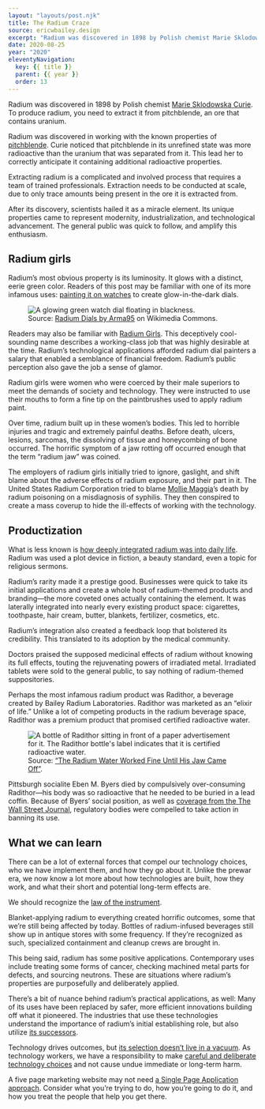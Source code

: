 ```yaml
---
layout: "layouts/post.njk"
title: The Radium Craze
source: ericwbailey.design
excerpt: "Radium was discovered in 1898 by Polish chemist Marie Sklodowska Curie. To produce radium, you need to extract it from pitchblende, an ore that contains uranium"
date: 2020-08-25
year: "2020"
eleventyNavigation:
  key: {{ title }}
  parent: {{ year }}
  order: 13
---
```


Radium was discovered in 1898 by Polish chemist [Marie Sklodowska Curie](https://en.m.wikipedia.org/wiki/Marie_Curie). To produce radium, you need to extract it from pitchblende, an ore that contains uranium.

Radium was discovered in working with the known properties of [pitchblende](https://en.m.wikipedia.org/wiki/Uraninite). Curie noticed that pitchblende in its unrefined state was more radioactive than the uranium that was separated from it. This lead her to correctly anticipate it containing additional radioactive properties.

Extracting radium is a complicated and involved process that requires a team of trained professionals. Extraction needs to be conducted at scale, due to only trace amounts being present in the ore it is extracted from.

After its discovery, scientists hailed it as a miracle element. Its unique properties came to represent modernity, industrialization, and technological advancement. The general public was quick to follow, and amplify this enthusiasm.

## Radium girls

Radium’s most obvious property is its luminosity. It glows with a distinct, eerie green color. Readers of this post may be familiar with one of its more infamous uses: [painting it on watches](https://en.m.wikipedia.org/wiki/Radium_dials) to create glow-in-the-dark dials.

<figure
  role="figure"
  aria-label="Source: Radium Dials by Arma95 on Wikimedia Commons">
  <img
    alt="A glowing green watch dial floating in blackness."
    src="{{ '/img/posts/the-radium-craze/radium-dial.jpg' | url }}" />
  <figcaption>
    <span class="typography-small-caps">Source:</span> <a href="https://commons.wikimedia.org/wiki/File:Radium_Dial.jpg">Radium Dials by Arma95</a> on Wikimedia Commons.
  </figcaption>
</figure>

Readers may also be familiar with [Radium Girls](https://www.buzzfeed.com/authorkatemoore/the-light-that-does-not-lie). This deceptively cool-sounding name describes a working-class job that was highly desirable at the time. Radium’s technological applications afforded radium dial painters a salary that enabled a semblance of financial freedom. Radium’s public perception also gave the job a sense of glamor.

Radium girls were women who were coerced by their male superiors to meet the demands of society and technology. They were instructed to use their mouths to form a fine tip on the paintbrushes used to apply radium paint.

Over time, radium built up in these women’s bodies. This led to horrible injuries and tragic and extremely painful deaths. Before death, ulcers, lesions, sarcomas, the dissolving of tissue and honeycombing of bone occurred. The horrific symptom of a jaw rotting off occurred enough that the term “radium jaw” was coined.

The employers of radium girls initially tried to ignore, gaslight, and shift blame about the adverse effects of radium exposure, and their part in it. The United States Radium Corporation tried to blame [Mollie Maggia](https://www.buzzfeed.com/authorkatemoore/the-light-that-does-not-lie)’s death by radium poisoning on a misdiagnosis of syphilis. They then conspired to create a mass coverup to hide the ill-effects of working with the technology.

## Productization

What is less known is [how deeply integrated radium was into daily life](https://thehistoryvault.co.uk/the-radium-craze-americas-lethal-love-affair-by-matthew-moss/). Radium was used a plot device in fiction, a beauty standard, even a topic for religious sermons.

Radium’s rarity made it a prestige good. Businesses were quick to take its initial applications and create a whole host of radium-themed products and branding—the more coveted ones actually containing the element. It was laterally integrated into nearly every existing product space: cigarettes, toothpaste, hair cream, butter, blankets, fertilizer, cosmetics, etc.

Radium’s integration also created a feedback loop that bolstered its credibility. This translated to its adoption by the medical community.

Doctors praised the supposed medicinal effects of radium without knowing its full effects, touting the rejuvenating powers of irradiated metal. Irradiated tablets were sold to the general public, to say nothing of radium-themed suppositories.

Perhaps the most infamous radium product was Radithor, a beverage created by Bailey Radium Laboratories. Radithor was marketed as an “elixir of life.” Unlike a lot of competing products in the radium beverage space, Radithor was a premium product that promised certified radioactive water.

<figure
  role="figure"
  aria-label="Source: Radium Dials by Arma95 on Wikimedia Commons">
  <img
    alt="A bottle of Radithor sitting in front of a paper advertisement for it. The Radithor bottle's label indicates that it is certified radioactive water."
    src="{{ '/img/posts/the-radium-craze/radithor.jpg' | url }}" />
  <figcaption>
    <span class="typography-small-caps">Source:</span> <a href="https://afistfulofneurons.com/radium-water-radithor/">“The Radium Water Worked Fine Until His Jaw Came Off”</a>.
  </figcaption>
</figure>

Pittsburgh socialite Eben M. Byers died by compulsively over-consuming Radithor—his body was so radioactive that he needed to be buried in a lead coffin. Because of Byers’ social position, as well as [coverage from the The Wall Street Journal](https://www.scribd.com/document/188172930/The-Radium-Water-Worked-Fine-Until-His-Jaw-Fell-Off), regulatory bodies were compelled to take action in banning its use.

## What we can learn

There can be a lot of external forces that compel our technology choices, who we have implement them, and how they go about it. Unlike the prewar era, we now know a lot more about how technologies are built, how they work, and what their short and potential long-term effects are.

We should recognize the [law of the instrument](https://en.m.wikipedia.org/wiki/Law_of_the_instrument).

Blanket-applying radium to everything created horrific outcomes, some that we’re still being affected by today. Bottles of radium-infused beverages still show up in antique stores with some frequency. If they’re recognized as such, specialized containment and cleanup crews are brought in.

This being said, radium has some positive applications. Contemporary uses include treating some forms of cancer, checking machined metal parts for defects, and sourcing neutrons. These are situations where radium’s properties are purposefully and deliberately applied.

There’s a bit of nuance behind radium’s practical applications, as well: Many of its uses have been replaced by safer, more efficient innovations building off what it pioneered. The industries that use these technologies understand the importance of radium’s initial establishing role, but also utilize [its successors](https://svelte.dev/).

Technology drives outcomes, but [its selection doesn’t live in a vacuum](https://macwright.com/2020/08/22/clean-starts-for-the-web.html). As technology workers, we have a responsibility to make [careful and deliberate technology choices](https://www.gatsbyjs.com/blog/2019-07-11-user-testing-accessible-client-routing/) and not cause undue immediate or long-term harm.

A five page marketing website may not need [a Single Page Application approach](https://css-tricks.com/radeventlistener-a-tale-of-client-side-framework-performance/). Consider what you’re trying to do, how you’re going to do it, and how you treat the people that help you get there.
